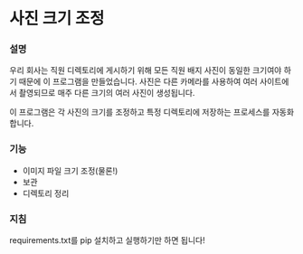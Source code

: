 # 사진 크기 조정

### 설명

우리 회사는 직원 디렉토리에 게시하기 위해 모든 직원 배지 사진이 동일한 크기여야 하기 때문에 이 프로그램을 만들었습니다. 사진은 다른 카메라를 사용하여 여러 사이트에서 촬영되므로 매주 다른 크기의 여러 사진이 생성됩니다.

이 프로그램은 각 사진의 크기를 조정하고 특정 디렉토리에 저장하는 프로세스를 자동화합니다.

### 기능
- 이미지 파일 크기 조정(물론!)
- 보관
- 디렉토리 정리

### 지침
requirements.txt를 pip 설치하고 실행하기만 하면 됩니다!
